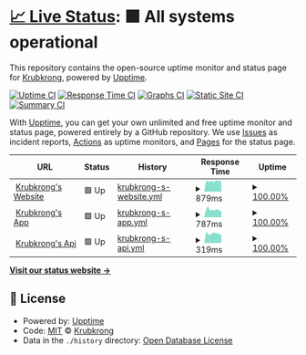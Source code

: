 # [📈 Live Status](https://krubkrong.github.io/status): <!--live status--> **🟩 All systems operational**

This repository contains the open-source uptime monitor and status page for [Krubkrong](krubkrong.com), powered by [Upptime](https://github.com/upptime/upptime).

[![Uptime CI](https://github.com/krubkrong/status/workflows/Uptime%20CI/badge.svg)](https://github.com/krubkrong/status/actions?query=workflow%3A%22Uptime+CI%22)
[![Response Time CI](https://github.com/krubkrong/status/workflows/Response%20Time%20CI/badge.svg)](https://github.com/krubkrong/status/actions?query=workflow%3A%22Response+Time+CI%22)
[![Graphs CI](https://github.com/krubkrong/status/workflows/Graphs%20CI/badge.svg)](https://github.com/krubkrong/status/actions?query=workflow%3A%22Graphs+CI%22)
[![Static Site CI](https://github.com/krubkrong/status/workflows/Static%20Site%20CI/badge.svg)](https://github.com/krubkrong/status/actions?query=workflow%3A%22Static+Site+CI%22)
[![Summary CI](https://github.com/krubkrong/status/workflows/Summary%20CI/badge.svg)](https://github.com/krubkrong/status/actions?query=workflow%3A%22Summary+CI%22)

With [Upptime](https://upptime.js.org), you can get your own unlimited and free uptime monitor and status page, powered entirely by a GitHub repository. We use [Issues](https://github.com/krubkrong/status/issues) as incident reports, [Actions](https://github.com/krubkrong/status/actions) as uptime monitors, and [Pages](https://krubkrong.github.io/status) for the status page.

<!--start: status pages-->
<!-- This summary is generated by Upptime (https://github.com/upptime/upptime) -->
<!-- Do not edit this manually, your changes will be overwritten -->
<!-- prettier-ignore -->
| URL | Status | History | Response Time | Uptime |
| --- | ------ | ------- | ------------- | ------ |
| <img alt="" src="https://favicons.githubusercontent.com/krubkrong.com" height="13"> [Krubkrong's Website](https://krubkrong.com) | 🟩 Up | [krubkrong-s-website.yml](https://github.com/krubkrong/status/commits/HEAD/history/krubkrong-s-website.yml) | <details><summary><img alt="Response time graph" src="./graphs/krubkrong-s-website/response-time-week.png" height="20"> 879ms</summary><br><a href="https://krubkrong.github.io/status/history/krubkrong-s-website"><img alt="Response time 1103" src="https://img.shields.io/endpoint?url=https%3A%2F%2Fraw.githubusercontent.com%2Fkrubkrong%2Fstatus%2FHEAD%2Fapi%2Fkrubkrong-s-website%2Fresponse-time.json"></a><br><a href="https://krubkrong.github.io/status/history/krubkrong-s-website"><img alt="24-hour response time 790" src="https://img.shields.io/endpoint?url=https%3A%2F%2Fraw.githubusercontent.com%2Fkrubkrong%2Fstatus%2FHEAD%2Fapi%2Fkrubkrong-s-website%2Fresponse-time-day.json"></a><br><a href="https://krubkrong.github.io/status/history/krubkrong-s-website"><img alt="7-day response time 879" src="https://img.shields.io/endpoint?url=https%3A%2F%2Fraw.githubusercontent.com%2Fkrubkrong%2Fstatus%2FHEAD%2Fapi%2Fkrubkrong-s-website%2Fresponse-time-week.json"></a><br><a href="https://krubkrong.github.io/status/history/krubkrong-s-website"><img alt="30-day response time 1051" src="https://img.shields.io/endpoint?url=https%3A%2F%2Fraw.githubusercontent.com%2Fkrubkrong%2Fstatus%2FHEAD%2Fapi%2Fkrubkrong-s-website%2Fresponse-time-month.json"></a><br><a href="https://krubkrong.github.io/status/history/krubkrong-s-website"><img alt="1-year response time 1103" src="https://img.shields.io/endpoint?url=https%3A%2F%2Fraw.githubusercontent.com%2Fkrubkrong%2Fstatus%2FHEAD%2Fapi%2Fkrubkrong-s-website%2Fresponse-time-year.json"></a></details> | <details><summary><a href="https://krubkrong.github.io/status/history/krubkrong-s-website">100.00%</a></summary><a href="https://krubkrong.github.io/status/history/krubkrong-s-website"><img alt="All-time uptime 99.98%" src="https://img.shields.io/endpoint?url=https%3A%2F%2Fraw.githubusercontent.com%2Fkrubkrong%2Fstatus%2FHEAD%2Fapi%2Fkrubkrong-s-website%2Fuptime.json"></a><br><a href="https://krubkrong.github.io/status/history/krubkrong-s-website"><img alt="24-hour uptime 100.00%" src="https://img.shields.io/endpoint?url=https%3A%2F%2Fraw.githubusercontent.com%2Fkrubkrong%2Fstatus%2FHEAD%2Fapi%2Fkrubkrong-s-website%2Fuptime-day.json"></a><br><a href="https://krubkrong.github.io/status/history/krubkrong-s-website"><img alt="7-day uptime 100.00%" src="https://img.shields.io/endpoint?url=https%3A%2F%2Fraw.githubusercontent.com%2Fkrubkrong%2Fstatus%2FHEAD%2Fapi%2Fkrubkrong-s-website%2Fuptime-week.json"></a><br><a href="https://krubkrong.github.io/status/history/krubkrong-s-website"><img alt="30-day uptime 99.96%" src="https://img.shields.io/endpoint?url=https%3A%2F%2Fraw.githubusercontent.com%2Fkrubkrong%2Fstatus%2FHEAD%2Fapi%2Fkrubkrong-s-website%2Fuptime-month.json"></a><br><a href="https://krubkrong.github.io/status/history/krubkrong-s-website"><img alt="1-year uptime 99.98%" src="https://img.shields.io/endpoint?url=https%3A%2F%2Fraw.githubusercontent.com%2Fkrubkrong%2Fstatus%2FHEAD%2Fapi%2Fkrubkrong-s-website%2Fuptime-year.json"></a></details>
| <img alt="" src="https://favicons.githubusercontent.com/app.krubkrong.com" height="13"> [Krubkrong's App](https://app.krubkrong.com) | 🟩 Up | [krubkrong-s-app.yml](https://github.com/krubkrong/status/commits/HEAD/history/krubkrong-s-app.yml) | <details><summary><img alt="Response time graph" src="./graphs/krubkrong-s-app/response-time-week.png" height="20"> 787ms</summary><br><a href="https://krubkrong.github.io/status/history/krubkrong-s-app"><img alt="Response time 578" src="https://img.shields.io/endpoint?url=https%3A%2F%2Fraw.githubusercontent.com%2Fkrubkrong%2Fstatus%2FHEAD%2Fapi%2Fkrubkrong-s-app%2Fresponse-time.json"></a><br><a href="https://krubkrong.github.io/status/history/krubkrong-s-app"><img alt="24-hour response time 799" src="https://img.shields.io/endpoint?url=https%3A%2F%2Fraw.githubusercontent.com%2Fkrubkrong%2Fstatus%2FHEAD%2Fapi%2Fkrubkrong-s-app%2Fresponse-time-day.json"></a><br><a href="https://krubkrong.github.io/status/history/krubkrong-s-app"><img alt="7-day response time 787" src="https://img.shields.io/endpoint?url=https%3A%2F%2Fraw.githubusercontent.com%2Fkrubkrong%2Fstatus%2FHEAD%2Fapi%2Fkrubkrong-s-app%2Fresponse-time-week.json"></a><br><a href="https://krubkrong.github.io/status/history/krubkrong-s-app"><img alt="30-day response time 711" src="https://img.shields.io/endpoint?url=https%3A%2F%2Fraw.githubusercontent.com%2Fkrubkrong%2Fstatus%2FHEAD%2Fapi%2Fkrubkrong-s-app%2Fresponse-time-month.json"></a><br><a href="https://krubkrong.github.io/status/history/krubkrong-s-app"><img alt="1-year response time 578" src="https://img.shields.io/endpoint?url=https%3A%2F%2Fraw.githubusercontent.com%2Fkrubkrong%2Fstatus%2FHEAD%2Fapi%2Fkrubkrong-s-app%2Fresponse-time-year.json"></a></details> | <details><summary><a href="https://krubkrong.github.io/status/history/krubkrong-s-app">100.00%</a></summary><a href="https://krubkrong.github.io/status/history/krubkrong-s-app"><img alt="All-time uptime 100.00%" src="https://img.shields.io/endpoint?url=https%3A%2F%2Fraw.githubusercontent.com%2Fkrubkrong%2Fstatus%2FHEAD%2Fapi%2Fkrubkrong-s-app%2Fuptime.json"></a><br><a href="https://krubkrong.github.io/status/history/krubkrong-s-app"><img alt="24-hour uptime 100.00%" src="https://img.shields.io/endpoint?url=https%3A%2F%2Fraw.githubusercontent.com%2Fkrubkrong%2Fstatus%2FHEAD%2Fapi%2Fkrubkrong-s-app%2Fuptime-day.json"></a><br><a href="https://krubkrong.github.io/status/history/krubkrong-s-app"><img alt="7-day uptime 100.00%" src="https://img.shields.io/endpoint?url=https%3A%2F%2Fraw.githubusercontent.com%2Fkrubkrong%2Fstatus%2FHEAD%2Fapi%2Fkrubkrong-s-app%2Fuptime-week.json"></a><br><a href="https://krubkrong.github.io/status/history/krubkrong-s-app"><img alt="30-day uptime 100.00%" src="https://img.shields.io/endpoint?url=https%3A%2F%2Fraw.githubusercontent.com%2Fkrubkrong%2Fstatus%2FHEAD%2Fapi%2Fkrubkrong-s-app%2Fuptime-month.json"></a><br><a href="https://krubkrong.github.io/status/history/krubkrong-s-app"><img alt="1-year uptime 100.00%" src="https://img.shields.io/endpoint?url=https%3A%2F%2Fraw.githubusercontent.com%2Fkrubkrong%2Fstatus%2FHEAD%2Fapi%2Fkrubkrong-s-app%2Fuptime-year.json"></a></details>
| <img alt="" src="https://favicons.githubusercontent.com/api.krubkrong.com" height="13"> [Krubkrong's Api](https://api.krubkrong.com) | 🟩 Up | [krubkrong-s-api.yml](https://github.com/krubkrong/status/commits/HEAD/history/krubkrong-s-api.yml) | <details><summary><img alt="Response time graph" src="./graphs/krubkrong-s-api/response-time-week.png" height="20"> 319ms</summary><br><a href="https://krubkrong.github.io/status/history/krubkrong-s-api"><img alt="Response time 332" src="https://img.shields.io/endpoint?url=https%3A%2F%2Fraw.githubusercontent.com%2Fkrubkrong%2Fstatus%2FHEAD%2Fapi%2Fkrubkrong-s-api%2Fresponse-time.json"></a><br><a href="https://krubkrong.github.io/status/history/krubkrong-s-api"><img alt="24-hour response time 361" src="https://img.shields.io/endpoint?url=https%3A%2F%2Fraw.githubusercontent.com%2Fkrubkrong%2Fstatus%2FHEAD%2Fapi%2Fkrubkrong-s-api%2Fresponse-time-day.json"></a><br><a href="https://krubkrong.github.io/status/history/krubkrong-s-api"><img alt="7-day response time 319" src="https://img.shields.io/endpoint?url=https%3A%2F%2Fraw.githubusercontent.com%2Fkrubkrong%2Fstatus%2FHEAD%2Fapi%2Fkrubkrong-s-api%2Fresponse-time-week.json"></a><br><a href="https://krubkrong.github.io/status/history/krubkrong-s-api"><img alt="30-day response time 324" src="https://img.shields.io/endpoint?url=https%3A%2F%2Fraw.githubusercontent.com%2Fkrubkrong%2Fstatus%2FHEAD%2Fapi%2Fkrubkrong-s-api%2Fresponse-time-month.json"></a><br><a href="https://krubkrong.github.io/status/history/krubkrong-s-api"><img alt="1-year response time 332" src="https://img.shields.io/endpoint?url=https%3A%2F%2Fraw.githubusercontent.com%2Fkrubkrong%2Fstatus%2FHEAD%2Fapi%2Fkrubkrong-s-api%2Fresponse-time-year.json"></a></details> | <details><summary><a href="https://krubkrong.github.io/status/history/krubkrong-s-api">100.00%</a></summary><a href="https://krubkrong.github.io/status/history/krubkrong-s-api"><img alt="All-time uptime 97.92%" src="https://img.shields.io/endpoint?url=https%3A%2F%2Fraw.githubusercontent.com%2Fkrubkrong%2Fstatus%2FHEAD%2Fapi%2Fkrubkrong-s-api%2Fuptime.json"></a><br><a href="https://krubkrong.github.io/status/history/krubkrong-s-api"><img alt="24-hour uptime 100.00%" src="https://img.shields.io/endpoint?url=https%3A%2F%2Fraw.githubusercontent.com%2Fkrubkrong%2Fstatus%2FHEAD%2Fapi%2Fkrubkrong-s-api%2Fuptime-day.json"></a><br><a href="https://krubkrong.github.io/status/history/krubkrong-s-api"><img alt="7-day uptime 100.00%" src="https://img.shields.io/endpoint?url=https%3A%2F%2Fraw.githubusercontent.com%2Fkrubkrong%2Fstatus%2FHEAD%2Fapi%2Fkrubkrong-s-api%2Fuptime-week.json"></a><br><a href="https://krubkrong.github.io/status/history/krubkrong-s-api"><img alt="30-day uptime 100.00%" src="https://img.shields.io/endpoint?url=https%3A%2F%2Fraw.githubusercontent.com%2Fkrubkrong%2Fstatus%2FHEAD%2Fapi%2Fkrubkrong-s-api%2Fuptime-month.json"></a><br><a href="https://krubkrong.github.io/status/history/krubkrong-s-api"><img alt="1-year uptime 97.92%" src="https://img.shields.io/endpoint?url=https%3A%2F%2Fraw.githubusercontent.com%2Fkrubkrong%2Fstatus%2FHEAD%2Fapi%2Fkrubkrong-s-api%2Fuptime-year.json"></a></details>

<!--end: status pages-->

[**Visit our status website →**](https://krubkrong.github.io/status)

## 📄 License

- Powered by: [Upptime](https://github.com/upptime/upptime)
- Code: [MIT](./LICENSE) © [Krubkrong](krubkrong.com)
- Data in the `./history` directory: [Open Database License](https://opendatacommons.org/licenses/odbl/1-0/)
